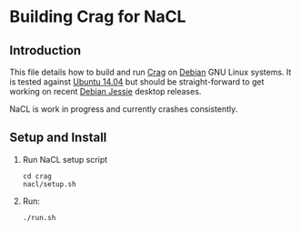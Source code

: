 # Building Crag for NaCL

## Introduction

This file details how to build and run [Crag](https://code.google.com/p/crag/) on [Debian](https://www.debian.org/) GNU Linux systems.
It is tested against [Ubuntu 14.04](http://releases.ubuntu.com/trusty/) but should be straight-forward to get working on recent [Debian Jessie](https://www.debian.org/releases/jessie/) desktop releases.

NaCL is work in progress and currently crashes consistently.

## Setup and Install

1. Run NaCL setup script

   ```
   cd crag
   nacl/setup.sh
   ```

2. Run:

   `./run.sh`
